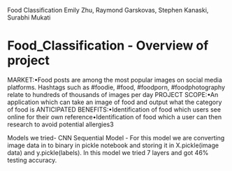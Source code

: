 Food Classification
Emily Zhu, Raymond Garskovas, Stephen Kanaski, Surabhi Mukati
# Food_Classification - Overview of project
MARKET:•Food posts are among the most popular images on social media platforms. Hashtags such as #foodie, #food, #foodporn, #foodphotography relate to hundreds of thousands of images per day
PROJECT SCOPE:•An application which can take an image of food and output what the category of food is
ANTICIPATED BENEFITS:•Identification of food which users see online for their own reference•Identification of food which a user can then research to avoid potential allergies3

Models we tried-
CNN Sequential Model - For this model we are converting image data in to binary in pickle notebook and storing it in X.pickle(image data) and y.pickle(labels). In this model we tried 7 layers and got 46% testing accuracy.
